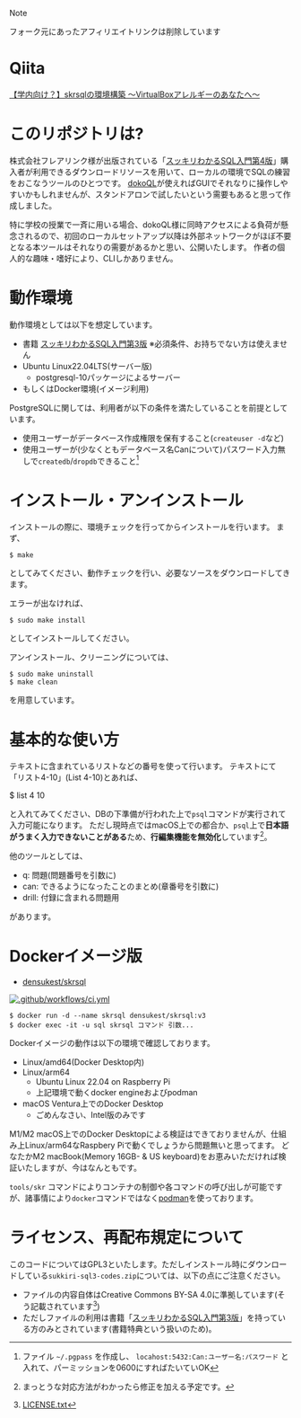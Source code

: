 > [!NOTE]
フォーク元にあったアフィリエイトリンクは削除しています

# Qiita
[【学内向け？】skrsqlの環境構築 〜VirtualBoxアレルギーのあなたへ〜](https://qiita.com/yuu2461/items/6dc6a8e403cbfb17dadb)

# このリポジトリは?

株式会社フレアリンク様が出版されている「[スッキリわかるSQL入門第4版](https://sukkiri.jp/books/sukkiri_sql4)」購入者が利用できるダウンロードリソースを用いて、ローカルの環境でSQLの練習をおこなうツールのひとつです。
[dokoQL](http://dokoql.com)が使えればGUIでそれなりに操作しやすいかもしれませんが、スタンドアロンで試したいという需要もあると思って作成しました。

特に学校の授業で一斉に用いる場合、dokoQL様に同時アクセスによる負荷が懸念されるので、初回のローカルセットアップ以降は外部ネットワークがほぼ不要となる本ツールはそれなりの需要があるかと思い、公開いたします。
作者の個人的な趣味・嗜好により、CLIしかありません。

# 動作環境

動作環境としては以下を想定しています。

- 書籍 [スッキリわかるSQL入門第3版](https://sukkiri.jp/books/sukkiri_sql4) ※必須条件、お持ちでない方は使えません
- Ubuntu Linux22.04LTS(サーバー版)
     - postgresql-10パッケージによるサーバー
- もしくはDocker環境(イメージ利用)



PostgreSQLに関しては、利用者が以下の条件を満たしていることを前提としています。

- 使用ユーザーがデータベース作成権限を保有すること(`createuser -d`など)
- 使用ユーザーが(少なくともデータベース名Canについて)パスワード入力無しで`createdb`/`dropdb`できること[^1]

[^1]: ファイル `~/.pgpass` を作成し、 `locahost:5432:Can:ユーザー名:パスワード` と入れて、パーミッションを0600にすればたいていOK

# インストール・アンインストール

インストールの際に、環境チェックを行ってからインストールを行います。
まず、

    $ make

としてみてください、動作チェックを行い、必要なソースをダウンロードしてきます。

エラーが出なければ、

    $ sudo make install

としてインストールしてください。

アンインストール、クリーニングについては、

    $ sudo make uninstall
    $ make clean

を用意しています。

# 基本的な使い方

テキストに含まれているリストなどの番号を使って行います。
テキストにて「リスト4-10」(List 4-10)とあれば、

  $ list 4 10

と入れてみてください、DBの下準備が行われた上で`psql`コマンドが実行されて入力可能になります。
ただし現時点ではmacOS上での都合か、`psql`上で**日本語がうまく入力できないことがある**ため、**行編集機能を無効化**しています[^2]。

[^2]: まっとうな対応方法がわかったら修正を加える予定です。

他のツールとしては、

- q: 問題(問題番号を引数に)
- can: できるようになったことのまとめ(章番号を引数に)
- drill: 付録に含まれる問題用

があります。

# Dockerイメージ版

- [densukest/skrsql](https://hub.docker.com/r/densukest/skrsql)

[![.github/workflows/ci.yml](https://github.com/densuke/skrsql/actions/workflows/ci.yml/badge.svg)](https://github.com/densuke/skrsql/actions/workflows/ci.yml)

```
$ docker run -d --name skrsql densukest/skrsql:v3
$ docker exec -it -u sql skrsql コマンド 引数...
```

Dockerイメージの動作は以下の環境で確認しております。

- Linux/amd64(Docker Desktop内)
- Linux/arm64
    - Ubuntu Linux 22.04 on Raspberry Pi
    - 上記環境で動くdocker engineおよびpodman
- macOS Ventura上でのDocker Desktop
    - ごめんなさい、Intel版のみです

M1/M2 macOS上でのDocker Desktopによる検証はできておりませんが、仕組み上Linux/arm64なRaspbery Piで動くでしょうから問題無いと思ってます。
どなたかM2 macBook(Memory 16GB- & US keyboard)をお恵みいただければ検証いたしますが、今はなんともです。

`tools/skr` コマンドによりコンテナの制御や各コマンドの呼び出しが可能ですが、諸事情により`docker`コマンドではなく[podman](https://podman.io/)を使っております。

# ライセンス、再配布規定について

このコードについてはGPL3といたします。ただしインストール時にダウンロードしている`sukkiri-sql3-codes.zip`については、以下の点にご注意ください。

- ファイルの内容自体はCreative Commons BY-SA 4.0に準拠しています(そう記載されています[^3])
- ただしファイルの利用は書籍「[スッキリわかるSQL入門第3版](https://books.rakuten.co.jp/rb/17018590/)」を持っている方のみとされています(書籍特典という扱いのため)。

[^3]: [LICENSE.txt](https://github.com/miyabilink/sukkiri-sql3-codes/blob/main/LICENSE.txt)
